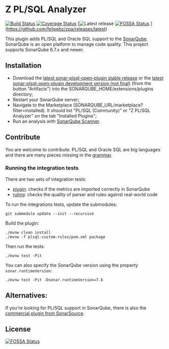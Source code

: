 # Z PL/SQL Analyzer

[![Build Status](https://dev.azure.com/felipebz/z-plsql-analyzer/_apis/build/status/Build?branchName=master)](https://dev.azure.com/felipebz/z-plsql-analyzer/_build/latest?definitionId=3&branchName=master)
[![Coverage Status](https://coveralls.io/repos/github/felipebz/zpa/badge.svg?branch=master)](https://coveralls.io/github/felipebz/zpa?branch=master)
[![Latest release](https://img.shields.io/github/release/felipebz/zpa.svg) [![FOSSA Status](https://app.fossa.io/api/projects/git%2Bgithub.com%2Ffelipebz%2Fzpa.svg?type=shield)](https://app.fossa.io/projects/git%2Bgithub.com%2Ffelipebz%2Fzpa?ref=badge_shield)
](https://github.com/felipebz/zpa/releases/latest)

This plugin adds PL/SQL and Oracle SQL support to the [SonarQube](https://www.sonarqube.org). SonarQube is an open platform to manage code quality. This project supports SonarQube 6.7.x and newer.

## Installation
- Download the [latest sonar-plsql-open-plugin stable release](https://github.com/felipebz/zpa/releases) or the [latest sonar-plsql-open-plugin development version (not final)](https://dev.azure.com/felipebz/z-plsql-analyzer/_build/latest?definitionId=3&branchName=master&view=results) (from the button "Artifacts") into the SONARQUBE_HOME/extensions/plugins directory;
- Restart your SonarQube server;
- Navigate to the Marketplace (SONARQUBE_URL/marketplace?filter=installed). It should list "PL/SQL (Community)" or "Z PL/SQL Analyzer" on the tab "Installed Plugins";
- Run an analysis with [SonarQube Scanner](https://docs.sonarqube.org/display/SCAN/Analyzing+with+SonarQube+Scanner).

## Contribute
You are welcome to contribute. PL/SQL and Oracle SQL are big languages and there are many pieces missing in the [grammar](https://github.com/felipebz/zpa/blob/master/plsql-frontend/src/main/java/org/sonar/plugins/plsqlopen/api/PlSqlGrammar.java).

### Running the integration tests

There are two sets of integration tests:

- [plugin](https://github.com/felipebz/zpa/tree/master/its/plugin): checks if the metrics are imported correctly in SonarQube
- [ruling](https://github.com/felipebz/zpa/tree/master/its/ruling): checks the quality of parser and rules against real-world code

To run the integrations tests, update the submodules:

    git submodule update --init --recursive
    
Build the plugin:

    ./mvnw clean install
    ./mvnw -f plsql-custom-rules/pom.xml package
    
Then run the tests:

    ./mvnw test -Pit

You can also specify the SonarQube version using the property `sonar.runtimeVersion`: 

    ./mvnw test -Pit -Dsonar.runtimeVersion=7.6

## Alternatives:
If you're looking for PL/SQL support in SonarQube, there is also 
the [commercial plugin from SonarSource](http://www.sonarsource.com/products/plugins/languages/plsql/).


## License
[![FOSSA Status](https://app.fossa.io/api/projects/git%2Bgithub.com%2Ffelipebz%2Fzpa.svg?type=large)](https://app.fossa.io/projects/git%2Bgithub.com%2Ffelipebz%2Fzpa?ref=badge_large)